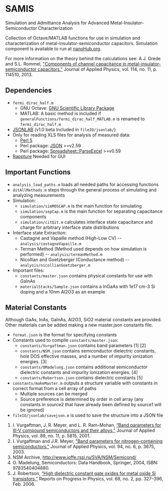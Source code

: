 SAMIS
=====

Simulation and Admittance Analysis for Advanced Metal-Insulator-Semiconductor Characterization

Collection of Octave/MATLAB functions for use in simulation and characterization of metal-insulator-semiconductor capacitors. Simulation component is available to run at [nanoHub.org](https://nanohub.org/tools/samis/).

For more information on the theory behind the calculations see:
A.J. Grede and S.L. Rommel, ["Components of channel capacitance in metal-insulator-semiconductor capacitors."](http://dx.doi.org/10.1063/1.4821835) Journal of Applied Physics, vol.  114, no. 11, p. 114510, 2013.

Dependencies
------------

* `fermi_dirac_half.m`
    + GNU Octave: [GNU Scientific Library Package](http://octave.sourceforge.net/gsl/)
    + MATLAB: A basic method is included if `generalFunctions/fermi_dirac_half_MATLAB.m` is renamed to `fermi_dirac_half.m`
* [JSONLAB](http://iso2mesh.sourceforge.net/cgi-bin/index.cgi?jsonlab) (v1.0 beta Included in `fileIO/jsonlab/`)
* Only for reading XLS files for analysis of measured data:
    + [Perl 5](http://perl.org)
    + Perl package: [JSON](http://search.cpan.org/dist/JSON/) >=v2.59
    + Perl package: [Spreadsheet::ParseExcel](http://search.cpan.org/dist/Spreadsheet-ParseExcel/) >=v0.59
* [Rappture](http://www.rapture.org) Needed for GUI

Important Functions
-------------------
* `analysis_load_paths.m` loads all needed paths for accessing functions
* `ditAllMethods.m` steps through the general process of simulating and analyzing measurements
* Simulation:
    + `simulation/simMOSCAP.m` is the main function for simulating
    + `simulation/sepCap.m` is the main function for separating capacitance components
    + `simulation/citQit.m` calculates interface state capacitance and charge for arbitrary interface state distributions
* Interface state Extraction:
    + Castagné and Vapaille method (High-Low CV) -- `analysis/castagneVapaille.m`
    + Terman Method (Method used depends on how simulation is performed) -- `analysis/termanMethod.m`
    + Nicollian and Goetzberger (Conductance method) -- `analysis/nicollianGoetzberger.m`
* Important files:
    + `constants/master.json` contains physical constants for use with GaInAs
    + `materialStacks/Sample.json` contains a InGaAs with 1e17 cm-3 Si doping and a 10nm Al2O3 as an example

Material Constants
------------------

Although GaAs, InAs, GaInAs, Al2O3, SiO2 material constants are provided. Other materials can be added making a new master.json constants file.

* `format.json` is the format for specifying constants
* Constants used to compile `constants/master.json`:
    + `constants/Vurgaftman.json` contains band parameters [1] [2]
    + `constants/NSM.json` contains semiconductor dielectric constants, hole DOS effective masses, and a number of impurity ionization energies. [3]
    + `constants/OMadelung.json` contains additional semiconductor dielectric constants and impurity ionization energies. [4]
    + `constants/Robertson.json` contains dielectric constants [5]
* `constants/makeMaster.m` outputs a structure variable with constants in correct format from a cell array of paths
    + Multiple sources can be merged
    + Source preference is determined by order in cell array (any constants in source2 that have already been defined by source1 will be ignored)
* `fileIO/jsonlab/savejson.m` is used to save the structure into a JSON file

1. I. Vurgaftman, J. R. Meyer, and L. R. Ram-Mohan, [“Band parameters for III-V compound semiconductors and their alloys,”](http://dx.doi.org/10.1063/1.1368156) Journal of Applied Physics, vol. 89, no. 11, p. 5815, 2001.
2. I. Vurgaftman and J.R. Meyer, ["Band parameters for nitrogen-containing semiconductors."](http://dx.doi.org/10.1063/1.1600519) Journal of Applied Physics, vol. 94, no. 6, p. 3675, 2003.
3. NSM Archive, http://www.ioffe.rssi.ru/SVA/NSM/Semicond/
4. O. Madelung, Semiconductors: Data Handbook, Springer, 2004, ISBN: 9783540404880.
5. J. Robertson, [“High dielectric constant gate oxides for metal oxide Si transistors,”](http://dx.doi.org/10.1088/0034-4885/69/2/R02) Reports on Progress in Physics, vol. 69, no. 2, pp. 327–396, Feb. 2006.
